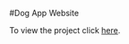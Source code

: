 #Dog App Website

To view the project click [here](https://rawgit.com/CodeDes/BeginnerPoject/master/DogApp.html).
